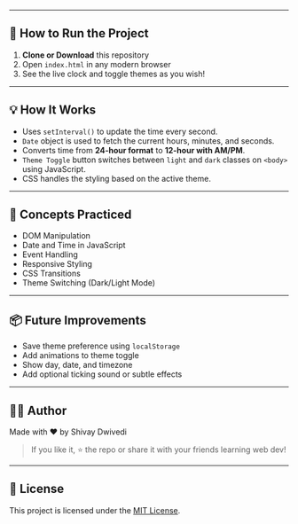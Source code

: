 
---

## 🚀 How to Run the Project

1. **Clone or Download** this repository
2. Open `index.html` in any modern browser
3. See the live clock and toggle themes as you wish!

---

## 💡 How It Works

- Uses `setInterval()` to update the time every second.
- `Date` object is used to fetch the current hours, minutes, and seconds.
- Converts time from **24-hour format** to **12-hour with AM/PM**.
- `Theme Toggle` button switches between `light` and `dark` classes on `<body>` using JavaScript.
- CSS handles the styling based on the active theme.

---

## 🧠 Concepts Practiced

- DOM Manipulation
- Date and Time in JavaScript
- Event Handling
- Responsive Styling
- CSS Transitions
- Theme Switching (Dark/Light Mode)

---

## 📦 Future Improvements

- Save theme preference using `localStorage`
- Add animations to theme toggle
- Show day, date, and timezone
- Add optional ticking sound or subtle effects

---

## 👨‍💻 Author

Made with ❤️ by Shivay Dwivedi

> If you like it, ⭐️ the repo or share it with your friends learning web dev!

---

## 📄 License

This project is licensed under the [MIT License](LICENSE).


